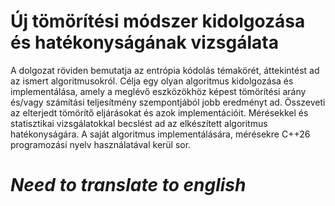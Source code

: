 # Új tömörítési módszer kidolgozása és hatékonyságának vizsgálata

A dolgozat röviden bemutatja az entrópia kódolás témakörét, áttekintést ad az ismert algoritmusokról. Célja egy olyan
algoritmus kidolgozása és implementálása, amely a meglévő eszközökhöz képest tömörítési arány és/vagy számítási
teljesítmény szempontjából jobb eredményt ad. Összeveti az elterjedt tömörítő eljárásokat és azok implementációit.
Mérésekkel és statisztikai vizsgálatokkal becslést ad az elkészített algoritmus hatékonyságára. A saját algoritmus
implementálására, mérésekre C++26 programozási nyelv használatával kerül sor.

# _**Need to translate to english**_